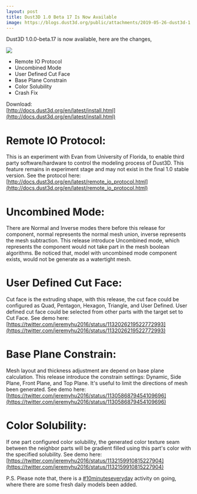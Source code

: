 ```yaml
---
layout: post
title: Dust3D 1.0 Beta 17 Is Now Available
image: https://blogs.dust3d.org/public/attachments/2019-05-26-dust3d-1.0.0-beta.17-is-now-available/dust3d-1.0.0-beta.17-cover-480.png
---
```


Dust3D 1.0.0-beta.17 is now available, here are the changes,

![](https://blogs.dust3d.org/public/attachments/2019-05-26-dust3d-1.0.0-beta.17-is-now-available/dust3d-1.0.0-beta.17-cover-480.png)   


- Remote IO Protocol  
- Uncombined Mode  
- User Defined Cut Face  
- Base Plane Constrain  
- Color Solubility  
- Crash Fix  

Download:  
[http://docs.dust3d.org/en/latest/install.html](http://docs.dust3d.org/en/latest/install.html)  

Remote IO Protocol:  
=====================
This is an experiment with Evan from University of Florida, to enable third party software/hardware to control the modeling process of Dust3D. This feature remains in experiment stage and may not exist in the final 1.0 stable version.
See the protocol here: [http://docs.dust3d.org/en/latest/remote_io_protocol.html](http://docs.dust3d.org/en/latest/remote_io_protocol.html)  

Uncombined Mode:  
=====================
There are Normal and Inverse modes there before this release for component, normal represents the normal mesh union, inverse represents the mesh subtraction. This release introduce Uncombined mode, which represents the component would not take part in the mesh boolean algorithms. Be noticed that, model with uncombined mode component exists, would not be generate as a watertight mesh.

User Defined Cut Face:  
=====================
Cut face is the extruding shape, with this release, the cut face could be configured as Quad, Pentagon, Hexagon, Triangle, and User Defined. User defined cut face could be selected from other parts with the target set to Cut Face.
See demo here: [https://twitter.com/jeremyhu2016/status/1132026219522772993](https://twitter.com/jeremyhu2016/status/1132026219522772993)  

Base Plane Constrain:
=====================
Mesh layout and thickness adjustment are depend on base plane calculation. This release introduce the constrain settings: Dynamic, Side Plane, Front Plane, and Top Plane. It's useful to limit the directions of mesh been generated.
See demo here: [https://twitter.com/jeremyhu2016/status/1130586879454109696](https://twitter.com/jeremyhu2016/status/1130586879454109696)  

Color Solubility:  
=====================
If one part configured color solubility, the generated color texture seam between the neighbor parts will be gradient filled using this part's color with the specified solubility.
See demo here: [https://twitter.com/jeremyhu2016/status/1132159910815227904](https://twitter.com/jeremyhu2016/status/1132159910815227904)  

P.S.
Please note that, there is a [#10minuteseveryday](https://github.com/Dust3D-Modeling/10minuteseveryday) activity on going, where there are some fresh daily models been added.
